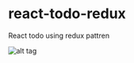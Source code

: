 # react-todo-redux
React todo using redux pattren

![alt tag](https://blog.kazu69.net/images/2016/02/04/flux.png)
